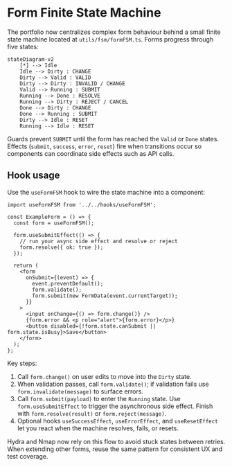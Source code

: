 # Form Finite State Machine

The portfolio now centralizes complex form behaviour behind a small finite
state machine located at `utils/fsm/formFSM.ts`. Forms progress through five
states:

```mermaid
stateDiagram-v2
    [*] --> Idle
    Idle --> Dirty : CHANGE
    Dirty --> Valid : VALID
    Dirty --> Dirty : INVALID / CHANGE
    Valid --> Running : SUBMIT
    Running --> Done : RESOLVE
    Running --> Dirty : REJECT / CANCEL
    Done --> Dirty : CHANGE
    Done --> Running : SUBMIT
    Dirty --> Idle : RESET
    Running --> Idle : RESET
```

Guards prevent `SUBMIT` until the form has reached the `Valid` or `Done`
states. Effects (`submit`, `success`, `error`, `reset`) fire when transitions
occur so components can coordinate side effects such as API calls.

## Hook usage

Use the `useFormFSM` hook to wire the state machine into a component:

```tsx
import useFormFSM from '../../hooks/useFormFSM';

const ExampleForm = () => {
  const form = useFormFSM();

  form.useSubmitEffect(() => {
    // run your async side effect and resolve or reject
    form.resolve({ ok: true });
  });

  return (
    <form
      onSubmit={(event) => {
        event.preventDefault();
        form.validate();
        form.submit(new FormData(event.currentTarget));
      }}
    >
      <input onChange={() => form.change()} />
      {form.error && <p role="alert">{form.error}</p>}
      <button disabled={!form.state.canSubmit || form.state.isBusy}>Save</button>
    </form>
  );
};
```

Key steps:

1. Call `form.change()` on user edits to move into the `Dirty` state.
2. When validation passes, call `form.validate()`; if validation fails use
   `form.invalidate(message)` to surface errors.
3. Call `form.submit(payload)` to enter the `Running` state. Use
   `form.useSubmitEffect` to trigger the asynchronous side effect. Finish with
   `form.resolve(result)` or `form.reject(message)`.
4. Optional hooks `useSuccessEffect`, `useErrorEffect`, and `useResetEffect`
   let you react when the machine resolves, fails, or resets.

Hydra and Nmap now rely on this flow to avoid stuck states between retries.
When extending other forms, reuse the same pattern for consistent UX and test
coverage.
